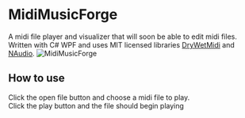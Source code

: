 # MidiMusicForge
A midi file player and visualizer that will soon be able to edit midi files.  
Written with C# WPF and uses MIT licensed libraries [DryWetMidi](https://github.com/melanchall/drywetmidi) and [NAudio](https://github.com/naudio/NAudio).
<img src="docs/MidiMusicForge3.gif" alt="MidiMusicForge" style="max-width: 100%; height: auto;" />
## How to use
Click the open file button and choose a midi file to play.  
Click the play button and the file should begin playing
